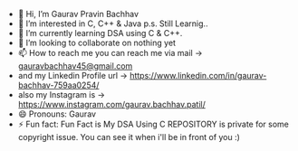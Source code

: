 - 👋 Hi, I’m Gaurav Pravin Bachhav
- 👀 I’m interested in C, C++ & Java p.s. Still Learnig..
- 🌱 I’m currently learning DSA using C & C++.
- 💞️ I’m looking to collaborate on nothing yet
- 📫 How to reach me you can reach me via mail -> gauravbachhav45@gmail.com
- and my Linkedin Profile url -> https://www.linkedin.com/in/gaurav-bachhav-759aa0254/
- also my Instagram is -> https://www.instagram.com/gaurav.bachhav.patil/
- 😄 Pronouns: Gaurav
- ⚡ Fun fact: Fun Fact is My DSA Using C REPOSITORY is private for some copyright issue. You can see it when i'll be in front of you :)
<!---
GBPonGIT/GBPonGIT is a ✨ special ✨ repository because its `README.md` (this file) appears on your GitHub profile.
You can click the Preview link to take a look at your changes.
--->
